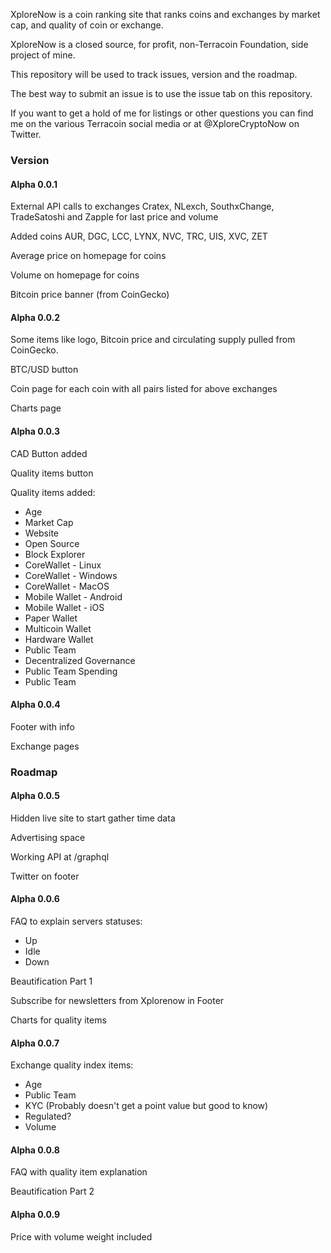 XploreNow is a coin ranking site that ranks coins and exchanges by market cap, and quality of coin or exchange.

XploreNow is a closed source, for profit, non-Terracoin Foundation, side project of mine.

This repository will be used to track issues, version and the roadmap.

The best way to submit an issue is to use the issue tab on this repository.

If you want to get a hold of me for listings or other questions you can find me on the various Terracoin social media or at @XploreCryptoNow on Twitter.

### Version

#### Alpha 0.0.1

External API calls to exchanges Cratex, NLexch, SouthxChange, TradeSatoshi and Zapple for last price and volume

Added coins AUR, DGC, LCC, LYNX, NVC, TRC, UIS, XVC, ZET

Average price on homepage for coins

Volume on homepage for coins

Bitcoin price banner (from CoinGecko)

#### Alpha 0.0.2

Some items like logo, Bitcoin price and circulating supply pulled from CoinGecko.

BTC/USD button

Coin page for each coin with all pairs listed for above exchanges

Charts page

#### Alpha 0.0.3

CAD Button added

Quality items button

Quality items added:
* Age
* Market Cap
* Website
* Open Source 
* Block Explorer
* CoreWallet - Linux
* CoreWallet - Windows
* CoreWallet - MacOS
* Mobile Wallet - Android
* Mobile Wallet - iOS
* Paper Wallet
* Multicoin Wallet 
* Hardware Wallet
* Public Team
* Decentralized Governance
* Public Team Spending
* Public Team

#### Alpha 0.0.4

Footer with info

Exchange pages

### Roadmap

#### Alpha 0.0.5

Hidden live site to start gather time data

Advertising space

Working API at /graphql

Twitter on footer

#### Alpha 0.0.6

FAQ to explain servers statuses:
* Up
* Idle
* Down

Beautification Part 1

Subscribe for newsletters from Xplorenow in Footer

Charts for quality items

#### Alpha 0.0.7

Exchange quality index items:

* Age
* Public Team
* KYC (Probably doesn't get a point value but good to know)
* Regulated?
* Volume

#### Alpha 0.0.8

FAQ with quality item explanation

Beautification Part 2

#### Alpha 0.0.9

Price with volume weight included
